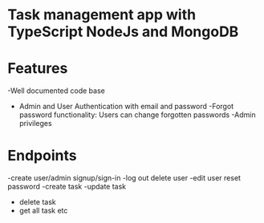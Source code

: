 # Task management app with TypeScript NodeJs and MongoDB

# Features

-Well documented code base

- Admin and User Authentication with email and password
  -Forgot password functionality: Users can change forgotten passwords
  -Admin privileges

# Endpoints

-create user/admin
signup/sign-in
-log out
delete user
-edit user
reset password
-create task
-update task

- delete task
- get all task etc
